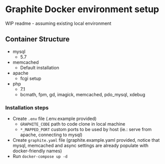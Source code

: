 # Graphite Docker environment setup
WIP readme - assuming existing local environment

## Container Structure
- mysql
  - 5.7  
- memcached
  - Default installation
- apache
  - fcgi setup
- php
  - 7.1
  - bcmath, fpm, gd, imagick, memcached, pdo_mysql, xdebug 


### Installation steps
- Create `.env` file (.env.example provided)
  - `GRAPHITE_CODE` path to code clone in local machine
  - `*_MAPPED_PORT` custom ports to be used by host (ie.: serve from apache, connecting to mysql) 
- Create `graphite.yaml` file (graphite.example.yaml provided, notice that mysql, memcached and async settings are already populate with docker-friendly names)
- Run `docker-compose up -d`
